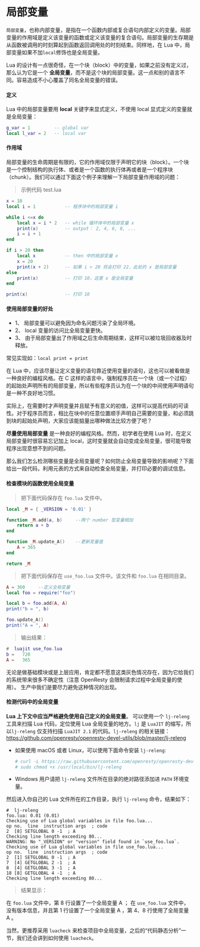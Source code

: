 # 局部变量

`局部变量`，也称内部变量，是指在一个函数内部或复合语句内部定义的变量。局部变量的作用域是定义该变量的函数或定义该变量的复合语句。局部变量的生存期是从函数被调用的时刻算起到函数返回调用处的时刻结束。同样地，在 Lua 中，局部变量如果不加`local`修饰也是全局变量。

Lua 的设计有一点很奇怪，在一个块（block）中的变量，如果之前没有定义过，那么认为它是一个 **全局变量**，而不是这个块的局部变量。这一点和别的语言不同。容易造成不小心覆盖了同名全局变量的错误。

#### 定义

Lua 中的局部变量要用 **local** 关键字来显式定义，不使用 local 显式定义的变量就是全局变量：

```lua
g_var = 1         -- global var
local l_var = 2   -- local var
```

#### 作用域

局部变量的生命周期是有限的，它的作用域仅限于声明它的块（block）。一个块是一个控制结构的执行体、或者是一个函数的执行体再或者是一个程序块（chunk）。我们可以通过下面这个例子来理解一下局部变量作用域的问题：

> 示例代码 test.lua

```lua
x = 10
local i = 1           -- 程序块中的局部变量 i

while i <=x do
    local x = i * 2   -- while 循环体中的局部变量 x
    print(x)          -- output： 2, 4, 6, 8, ...
    i = i + 1
end

if i > 20 then
    local x           -- then 中的局部变量 x
    x = 20
    print(x + 2)      -- 如果 i > 20 将会打印 22，此处的 x 是局部变量
else
    print(x)          -- 打印 10，这里 x 是全局变量
end

print(x)              -- 打印 10
```

#### 使用局部变量的好处

- 1、 局部变量可以避免因为命名问题污染了全局环境。
- 2、 local 变量的访问比全局变量更快。
- 3、 由于局部变量出了作用域之后生命周期结束，这样可以被垃圾回收器及时释放。

常见实现如：`local print = print`

在 Lua 中，应该尽量让定义变量的语句靠近使用变量的语句，这也可以被看做是一种良好的编程风格。在 C 这样的语言中，强制程序员在一个块（或一个过程）的起始处声明所有的局部变量，所以有些程序员认为在一个块的中间使用声明语句是一种不良好地习惯。

实际上，在需要时才声明变量并且赋予有意义的初值，这样可以提高代码的可读性。对于程序员而言，相比在块中的任意位置顺手声明自己需要的变量，和必须跳到块的起始处声明，大家应该能掂量出哪种做法比较方便了吧？

**尽量使用局部变量** 是一种良好的编程风格。然而，初学者在使用 Lua 时，在定义局部变量时很容易忘记加上 local，这时变量就会自动变成全局变量，很可能导致程序出现意想不到的问题。

那么我们怎么检测哪些变量是全局变量呢？如何防止全局变量导致的影响呢？下面给出一段代码，利用元表的方式来自动检查全局变量，并打印必要的调试信息。

#### 检查模块的函数使用全局变量

> 把下面代码保存在 `foo.lua` 文件中。

```lua
local _M = { _VERSION = '0.01' }

function _M.add(a, b)     --两个 number 型变量相加
    return a + b
end

function _M.update_A()    --更新变量值
    A = 365
end

return _M
```

> 把下面代码保存在 `use_foo.lua` 文件中。该文件和 `foo.lua` 在相同目录。

```lua
A = 360     --定义全局变量
local foo = require("foo")

local b = foo.add(A, A)
print("b = ", b)

foo.update_A()
print("A = ", A)
```

> 输出结果：

```lua
#  luajit use_foo.lua
b =   720
A =   365
```

无论是做基础模块或是上层应用，肯定都不愿意这类灰色情况存在，因为它给我们的系统带来很多不确定性（注意 OpenResty 会限制请求过程中全局变量的使用）。 生产中我们是要尽力避免这种情况的出现。

#### 检测代码中的全局变量

**Lua 上下文中应当严格避免使用自己定义的全局变量**。
可以使用一个 `lj-releng` 工具来扫描 Lua 代码，定位使用 Lua 全局变量的地方。`lj` 是 `LuaJIT` 的缩写，所以`lj-releng` 仅支持扫描 `LuaJIT 2.1` 的代码。`lj-releng` 的相关链接：<https://github.com/openresty/openresty-devel-utils/blob/master/lj-releng>

- 如果使用 macOS 或者 Linux，可以使用下面命令安装 `lj-releng`:

    ```bash
    # curl -L https://raw.githubusercontent.com/openresty/openresty-devel-utils/master/lj-releng > /usr/local/bin/lj-releng
    # sudo chmod +x /usr/local/bin/lj-releng
    ```

- Windows 用户请把 `lj-releng` 文件所在目录的绝对路径添加进 `PATH` 环境变量。

然后进入你自己的 Lua 文件所在的工作目录，执行 `lj-releng` 命令，结果如下：

```
#  lj-releng
foo.lua: 0.01 (0.01)
Checking use of Lua global variables in file foo.lua...
op no.  line  instruction args  ; code
2  [8] SETGLOBAL 0 -1  ; A
Checking line length exceeding 80...
WARNING: No "_VERSION" or "version" field found in `use_foo.lua`.
Checking use of Lua global variables in file use_foo.lua...
op no.  line  instruction args  ; code
2  [1] SETGLOBAL 0 -1  ; A
7  [4] GETGLOBAL 2 -1  ; A
8  [4] GETGLOBAL 3 -1  ; A
18 [8] GETGLOBAL 4 -1  ; A
Checking line length exceeding 80...
```

> 结果显示：

在 `foo.lua` 文件中，第 8 行设置了一个全局变量 A ；
在 `use_foo.lua` 文件中，没有版本信息，并且第 1 行设置了一个全局变量 A ，第 4、8 行使用了全局变量 A 。

当然，更推荐采用 `luacheck` 来检查项目中全局变量，之后的“代码静态分析”一节，我们还会讲到如何使用 `luacheck`。
